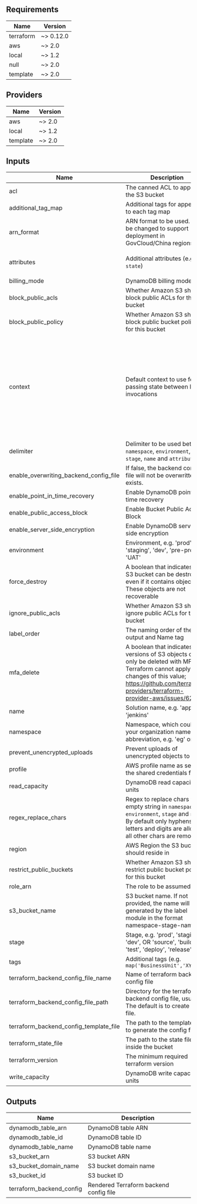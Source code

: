 ## Requirements

| Name | Version |
|------|---------|
| terraform | ~> 0.12.0 |
| aws | ~> 2.0 |
| local | ~> 1.2 |
| null | ~> 2.0 |
| template | ~> 2.0 |

## Providers

| Name | Version |
|------|---------|
| aws | ~> 2.0 |
| local | ~> 1.2 |
| template | ~> 2.0 |

## Inputs

| Name | Description | Type | Default | Required |
|------|-------------|------|---------|:--------:|
| acl | The canned ACL to apply to the S3 bucket | `string` | `"private"` | no |
| additional\_tag\_map | Additional tags for appending to each tag map | `map(string)` | `{}` | no |
| arn\_format | ARN format to be used. May be changed to support deployment in GovCloud/China regions. | `string` | `"arn:aws"` | no |
| attributes | Additional attributes (e.g. `state`) | `list(string)` | <pre>[<br>  "state"<br>]</pre> | no |
| billing\_mode | DynamoDB billing mode | `string` | `"PROVISIONED"` | no |
| block\_public\_acls | Whether Amazon S3 should block public ACLs for this bucket | `bool` | `true` | no |
| block\_public\_policy | Whether Amazon S3 should block public bucket policies for this bucket | `bool` | `true` | no |
| context | Default context to use for passing state between label invocations | <pre>object({<br>    namespace           = string<br>    environment         = string<br>    stage               = string<br>    name                = string<br>    enabled             = bool<br>    delimiter           = string<br>    attributes          = list(string)<br>    label_order         = list(string)<br>    tags                = map(string)<br>    additional_tag_map  = map(string)<br>    regex_replace_chars = string<br>  })</pre> | <pre>{<br>  "additional_tag_map": {},<br>  "attributes": [],<br>  "delimiter": "",<br>  "enabled": true,<br>  "environment": "",<br>  "label_order": [],<br>  "name": "",<br>  "namespace": "",<br>  "regex_replace_chars": "",<br>  "stage": "",<br>  "tags": {}<br>}</pre> | no |
| delimiter | Delimiter to be used between `namespace`, `environment`, `stage`, `name` and `attributes` | `string` | `"-"` | no |
| enable\_overwriting\_backend\_config\_file | If false, the backend config file will not be overwritten if it exists. | `bool` | `true` | no |
| enable\_point\_in\_time\_recovery | Enable DynamoDB point-in-time recovery | `bool` | `false` | no |
| enable\_public\_access\_block | Enable Bucket Public Access Block | `bool` | `true` | no |
| enable\_server\_side\_encryption | Enable DynamoDB server-side encryption | `bool` | `true` | no |
| environment | Environment, e.g. 'prod', 'staging', 'dev', 'pre-prod', 'UAT' | `string` | `""` | no |
| force\_destroy | A boolean that indicates the S3 bucket can be destroyed even if it contains objects. These objects are not recoverable | `bool` | `false` | no |
| ignore\_public\_acls | Whether Amazon S3 should ignore public ACLs for this bucket | `bool` | `true` | no |
| label\_order | The naming order of the id output and Name tag | `list(string)` | `[]` | no |
| mfa\_delete | A boolean that indicates that versions of S3 objects can only be deleted with MFA. ( Terraform cannot apply changes of this value; https://github.com/terraform-providers/terraform-provider-aws/issues/629 ) | `bool` | `false` | no |
| name | Solution name, e.g. 'app' or 'jenkins' | `string` | `"terraform"` | no |
| namespace | Namespace, which could be your organization name or abbreviation, e.g. 'eg' or 'cp' | `string` | `""` | no |
| prevent\_unencrypted\_uploads | Prevent uploads of unencrypted objects to S3 | `bool` | `true` | no |
| profile | AWS profile name as set in the shared credentials file | `string` | `""` | no |
| read\_capacity | DynamoDB read capacity units | `number` | `5` | no |
| regex\_replace\_chars | Regex to replace chars with empty string in `namespace`, `environment`, `stage` and `name`. By default only hyphens, letters and digits are allowed, all other chars are removed | `string` | `"/[^a-zA-Z0-9-]/"` | no |
| region | AWS Region the S3 bucket should reside in | `string` | n/a | yes |
| restrict\_public\_buckets | Whether Amazon S3 should restrict public bucket policies for this bucket | `bool` | `true` | no |
| role\_arn | The role to be assumed | `string` | `""` | no |
| s3\_bucket\_name | S3 bucket name. If not provided, the name will be generated by the label module in the format namespace-stage-name | `string` | `""` | no |
| stage | Stage, e.g. 'prod', 'staging', 'dev', OR 'source', 'build', 'test', 'deploy', 'release' | `string` | `""` | no |
| tags | Additional tags (e.g. `map('BusinessUnit','XYZ')` | `map(string)` | `{}` | no |
| terraform\_backend\_config\_file\_name | Name of terraform backend config file | `string` | `"terraform.tf"` | no |
| terraform\_backend\_config\_file\_path | Directory for the terraform backend config file, usually `.`. The default is to create no file. | `string` | `""` | no |
| terraform\_backend\_config\_template\_file | The path to the template used to generate the config file | `string` | `""` | no |
| terraform\_state\_file | The path to the state file inside the bucket | `string` | `"terraform.tfstate"` | no |
| terraform\_version | The minimum required terraform version | `string` | `"0.12.2"` | no |
| write\_capacity | DynamoDB write capacity units | `number` | `5` | no |

## Outputs

| Name | Description |
|------|-------------|
| dynamodb\_table\_arn | DynamoDB table ARN |
| dynamodb\_table\_id | DynamoDB table ID |
| dynamodb\_table\_name | DynamoDB table name |
| s3\_bucket\_arn | S3 bucket ARN |
| s3\_bucket\_domain\_name | S3 bucket domain name |
| s3\_bucket\_id | S3 bucket ID |
| terraform\_backend\_config | Rendered Terraform backend config file |


